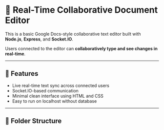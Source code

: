 # 📝 Real-Time Collaborative Document Editor

This is a basic Google Docs-style collaborative text editor built with **Node.js**, **Express**, and **Socket.IO**.

Users connected to the editor can **collaboratively type and see changes in real-time**.

---

## 🚀 Features

- Live real-time text sync across connected users
- Socket.IO-based communication
- Minimal clean interface using HTML and CSS
- Easy to run on localhost without database

---

## 📂 Folder Structure

